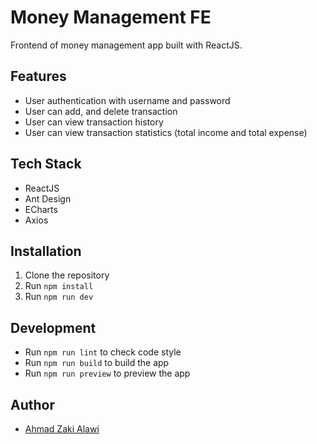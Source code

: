 # Money Management FE

Frontend of money management app built with ReactJS.

## Features

-   User authentication with username and password
-   User can add, and delete transaction
-   User can view transaction history
-   User can view transaction statistics (total income and total expense)

## Tech Stack

-   ReactJS
-   Ant Design
-   ECharts
-   Axios

## Installation

1. Clone the repository
2. Run `npm install`
3. Run `npm run dev`

## Development

-   Run `npm run lint` to check code style
-   Run `npm run build` to build the app
-   Run `npm run preview` to preview the app

## Author

-   [Ahmad Zaki Alawi](https://github.com/zakialawi02)
